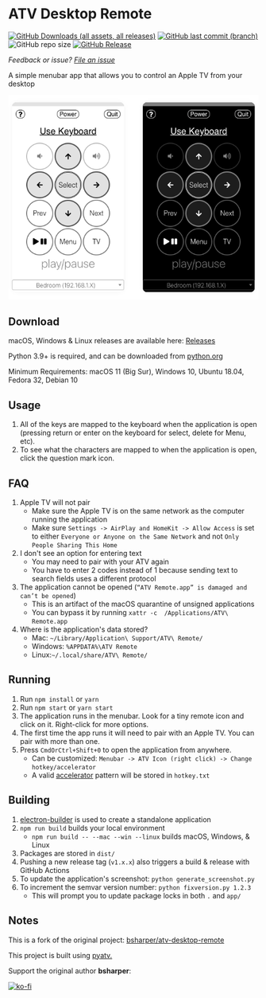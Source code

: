 # ATV Desktop Remote
[![GitHub Downloads (all assets, all releases)](https://img.shields.io/github/downloads/jklewa/atv-desktop-remote/total?logo=github)](https://github.com/jklewa/atv-desktop-remote/releases)
[![GitHub last commit (branch)](https://img.shields.io/github/last-commit/jklewa/atv-desktop-remote/main)](https://github.com/jklewa/atv-desktop-remote/commits/main/)
![GitHub repo size](https://img.shields.io/github/repo-size/jklewa/atv-desktop-remote)
[![GitHub Release](https://img.shields.io/github/v/release/jklewa/atv-desktop-remote?include_prereleases)](https://github.com/jklewa/atv-desktop-remote/releases/latest)

*Feedback or issue? [File an issue](https://github.com/jklewa/atv-desktop-remote/issues)*

A simple menubar app that allows you to control an Apple TV from your desktop

 ![What this application looks like when running in either light or dark mode](screenshot.png)

## Download

macOS, Windows & Linux releases are available here: [Releases](https://github.com/jklewa/atv-desktop-remote/releases)

Python 3.9+ is required, and can be downloaded from [python.org](https://www.python.org/downloads/)

Minimum Requirements: macOS 11 (Big Sur), Windows 10, Ubuntu 18.04, Fedora 32, Debian 10

## Usage

 1. All of the keys are mapped to the keyboard when the application is open (pressing return or enter on the keyboard for select, delete for Menu, etc).
 2. To see what the characters are mapped to when the application is open, click the question mark icon.

## FAQ

1. Apple TV will not pair
   * Make sure the Apple TV is on the same network as the computer running the application
   * Make sure `Settings -> AirPlay and HomeKit -> Allow Access` is set to either `Everyone or Anyone on the Same Network` and not `Only People Sharing This Home`
2. I don't see an option for entering text
   * You may need to pair with your ATV again
   * You have to enter 2 codes instead of 1 because sending text to search fields uses a different protocol
3. The application cannot be opened (`“ATV Remote.app” is damaged and can’t be opened`)
   * This is an artifact of the macOS quarantine of unsigned applications
   * You can bypass it by running `xattr -c  /Applications/ATV\ Remote.app`
4. Where is the application's data stored?
   * Mac: `~/Library/Application\ Support/ATV\ Remote/`
   * Windows: `%APPDATA%\ATV Remote`
   * Linux:`~/.local/share/ATV\ Remote/`

## Running

 1. Run `npm install` or `yarn`
 2. Run `npm start` or `yarn start`
 3. The application runs in the menubar. Look for a tiny remote icon and click on it. Right-click for more options.
 4. The first time the app runs it will need to pair with an Apple TV. You can pair with more than one.
 5. Press `CmdOrCtrl+Shift+0` to open the application from anywhere.
    * Can be customized: `Menubar -> ATV Icon (right click) -> Change hotkey/accelerator`
    * A valid [accelerator](https://www.electronjs.org/docs/api/accelerator) pattern will be stored in `hotkey.txt`

## Building

1. [electron-builder](https://www.electron.build/) is used to create a standalone application
2. `npm run build` builds your local environment
   * `npm run build -- --mac --win --linux` builds macOS, Windows, & Linux
3. Packages are stored in `dist/`
4. Pushing a new release tag (`v1.x.x`) also triggers a build & release with GitHub Actions
5. To update the application's screenshot: `python generate_screenshot.py`
6. To increment the semvar version number: `python fixversion.py 1.2.3`
   * This will prompt you to update package locks in both `.` and `app/`

## Notes

This is a fork of the original project: [bsharper/atv-desktop-remote](https://github.com/bsharper/atv-desktop-remote)

This project is built using [pyatv.](https://pyatv.dev/)

Support the original author **bsharper**:

[![ko-fi](https://ko-fi.com/img/githubbutton_sm.svg)](https://ko-fi.com/brianharper)
